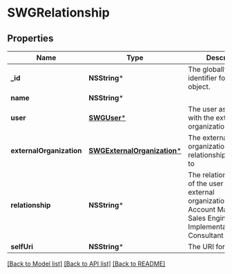 # SWGRelationship

## Properties
Name | Type | Description | Notes
------------ | ------------- | ------------- | -------------
**_id** | **NSString*** | The globally unique identifier for the object. | [optional] 
**name** | **NSString*** |  | [optional] 
**user** | [**SWGUser***](SWGUser.md) | The user associated with the external organization | 
**externalOrganization** | [**SWGExternalOrganization***](SWGExternalOrganization.md) | The external organization this relationship is attached to | 
**relationship** | **NSString*** | The relationship or role of the user to this external organization.Examples: Account Manager, Sales Engineer, Implementation Consultant | 
**selfUri** | **NSString*** | The URI for this object | [optional] 

[[Back to Model list]](../README.md#documentation-for-models) [[Back to API list]](../README.md#documentation-for-api-endpoints) [[Back to README]](../README.md)


